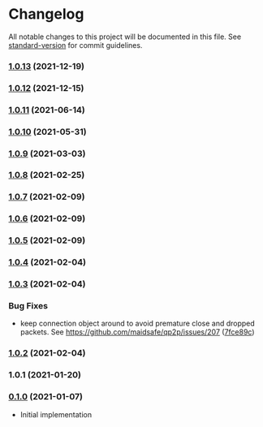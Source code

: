# Changelog

All notable changes to this project will be documented in this file. See [standard-version](https://github.com/conventional-changelog/standard-version) for commit guidelines.

### [1.0.13](https://github.com/maidsafe/brb_node_qp2p/compare/v1.0.12...v1.0.13) (2021-12-19)

### [1.0.12](https://github.com/maidsafe/brb_node_qp2p/compare/v1.0.11...v1.0.12) (2021-12-15)

### [1.0.11](https://github.com/maidsafe/brb_node_qp2p/compare/v1.0.10...v1.0.11) (2021-06-14)

### [1.0.10](https://github.com/maidsafe/brb_node_qp2p/compare/v1.0.9...v1.0.10) (2021-05-31)

### [1.0.9](https://github.com/maidsafe/brb_node_qp2p/compare/v1.0.8...v1.0.9) (2021-03-03)

### [1.0.8](https://github.com/maidsafe/brb_node_qp2p/compare/v1.0.7...v1.0.8) (2021-02-25)

### [1.0.7](https://github.com/maidsafe/brb_node_qp2p/compare/v1.0.6...v1.0.7) (2021-02-09)

### [1.0.6](https://github.com/maidsafe/brb_node_qp2p/compare/v1.0.5...v1.0.6) (2021-02-09)

### [1.0.5](https://github.com/maidsafe/brb_node_qp2p/compare/v1.0.4...v1.0.5) (2021-02-09)

### [1.0.4](https://github.com/maidsafe/brb_node_qp2p/compare/v1.0.3...v1.0.4) (2021-02-04)

### [1.0.3](https://github.com/maidsafe/brb_node_qp2p/compare/v1.0.2...v1.0.3) (2021-02-04)


### Bug Fixes

* keep connection object around to avoid premature close and dropped packets.  See https://github.com/maidsafe/qp2p/issues/207 ([7fce89c](https://github.com/maidsafe/brb_node_qp2p/commit/7fce89cf3dd5ef2305370f8f916bf0caa5abd33a))

### [1.0.2](https://github.com/maidsafe/brb_node_qp2p/compare/v1.0.1...v1.0.2) (2021-02-04)

### 1.0.1 (2021-01-20)

### [0.1.0](https://github.com/maidsafe/sn_launch_tool/compare/v0.1.0...v0.1.0) (2021-01-07)
* Initial implementation
